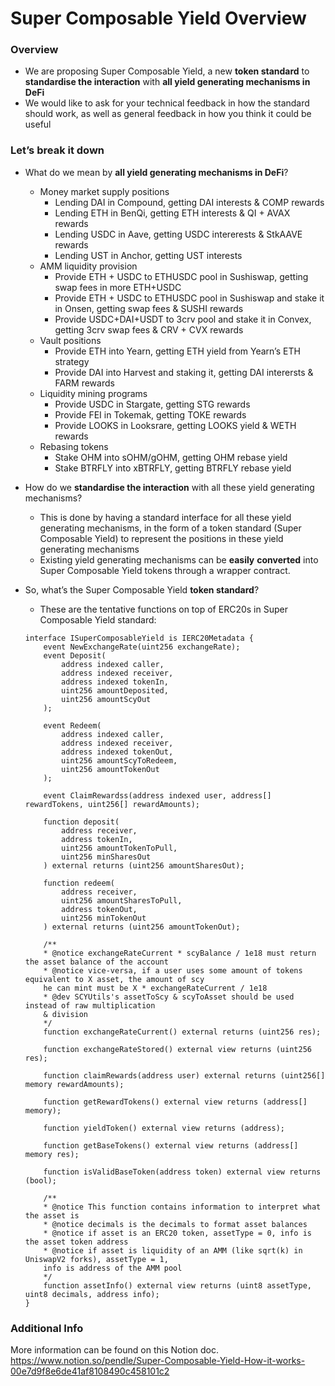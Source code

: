 # Super Composable Yield Overview

### Overview

- We are proposing Super Composable Yield, a new **token standard** to **standardise the interaction** with **all yield generating mechanisms in DeFi**
- We would like to ask for your technical feedback in how the standard should work, as well as general feedback in how you think it could be useful

### Let’s break it down

- What do we mean by **all yield generating mechanisms in DeFi**?
    - Money market supply positions
        - Lending DAI in Compound, getting DAI interests & COMP rewards
        - Lending ETH in BenQi, getting ETH interests & QI + AVAX rewards
        - Lending USDC in Aave, getting USDC intererests & StkAAVE rewards
        - Lending UST in Anchor, getting UST interests
    - AMM liquidity provision
        - Provide ETH + USDC to ETHUSDC pool in Sushiswap, getting swap fees in more ETH+USDC
        - Provide ETH + USDC to ETHUSDC pool in Sushiswap and stake it in Onsen, getting swap fees & SUSHI rewards
        - Provide USDC+DAI+USDT to 3crv pool and stake it in Convex, getting 3crv swap fees & CRV + CVX rewards
    - Vault positions
        - Provide ETH into Yearn, getting ETH yield from Yearn’s ETH strategy
        - Provide DAI into Harvest and staking it, getting DAI interersts & FARM rewards
    - Liquidity mining programs
        - Provide USDC in Stargate, getting STG rewards
        - Provide FEI in Tokemak, getting TOKE rewards
        - Provide LOOKS in Looksrare, getting LOOKS yield & WETH rewards
    - Rebasing tokens
        - Stake OHM into sOHM/gOHM, getting OHM rebase yield
        - Stake BTRFLY into xBTRFLY, getting BTRFLY rebase yield
- How do we **standardise the interaction** with all these yield generating mechanisms?
    - This is done by having a standard interface for all these yield generating mechanisms, in the form of a token standard (Super Composable Yield) to represent the positions in these yield generating mechanisms
    - Existing yield generating mechanisms can be **easily** **converted** into Super Composable Yield tokens through a wrapper contract.
- So, what’s the Super Composable Yield **token standard**?
    - These are the tentative functions on top of ERC20s in Super Composable Yield standard:

    ```solidity
    interface ISuperComposableYield is IERC20Metadata {
        event NewExchangeRate(uint256 exchangeRate);
        event Deposit(
            address indexed caller,
            address indexed receiver,
            address indexed tokenIn,
            uint256 amountDeposited,
            uint256 amountScyOut
        );

        event Redeem(
            address indexed caller,
            address indexed receiver,
            address indexed tokenOut,
            uint256 amountScyToRedeem,
            uint256 amountTokenOut
        );

        event ClaimRewardss(address indexed user, address[] rewardTokens, uint256[] rewardAmounts);

        function deposit(
            address receiver,
            address tokenIn,
            uint256 amountTokenToPull,
            uint256 minSharesOut
        ) external returns (uint256 amountSharesOut);

        function redeem(
            address receiver,
            uint256 amountSharesToPull,
            address tokenOut,
            uint256 minTokenOut
        ) external returns (uint256 amountTokenOut);

        /**
        * @notice exchangeRateCurrent * scyBalance / 1e18 must return the asset balance of the account
        * @notice vice-versa, if a user uses some amount of tokens equivalent to X asset, the amount of scy
        he can mint must be X * exchangeRateCurrent / 1e18
        * @dev SCYUtils's assetToScy & scyToAsset should be used instead of raw multiplication
        & division
        */
        function exchangeRateCurrent() external returns (uint256 res);

        function exchangeRateStored() external view returns (uint256 res);

        function claimRewards(address user) external returns (uint256[] memory rewardAmounts);

        function getRewardTokens() external view returns (address[] memory);

        function yieldToken() external view returns (address);

        function getBaseTokens() external view returns (address[] memory res);

        function isValidBaseToken(address token) external view returns (bool);

        /**
        * @notice This function contains information to interpret what the asset is
        * @notice decimals is the decimals to format asset balances
        * @notice if asset is an ERC20 token, assetType = 0, info is the asset token address
        * @notice if asset is liquidity of an AMM (like sqrt(k) in UniswapV2 forks), assetType = 1, 
        info is address of the AMM pool
        */
        function assetInfo() external view returns (uint8 assetType, uint8 decimals, address info);
    }
    ```

### Additional Info

More information can be found on this Notion doc.
https://www.notion.so/pendle/Super-Composable-Yield-How-it-works-00e7d9f8e6de41af8108490c458101c2
